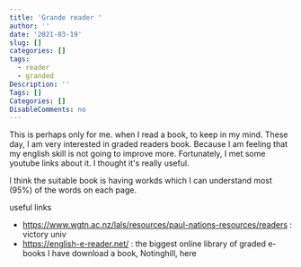 ```yaml
---
title: 'Grande reader '
author: ''
date: '2021-03-19'
slug: []
categories: []
tags:
  - reader
  - granded
Description: ''
Tags: []
Categories: []
DisableComments: no
---
```


This is perhaps only for me. when I read a book, to keep in my mind. These day, I am very interested in graded readers book. Because I am feeling that my english skill is not going to improve more. Fortunately, I met some youtube links about it. I thought it's really useful. 

I think the suitable book is having workds which I can understand most (95%) of the words on each page.

useful links

- https://www.wgtn.ac.nz/lals/resources/paul-nations-resources/readers : victory univ 
- https://english-e-reader.net/ : the biggest online library of graded e-books
  I have download a book, Notinghill, here 
  
  
